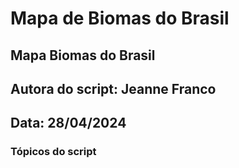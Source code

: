 # Mapa de Biomas do Brasil

## Mapa Biomas do Brasil 
## Autora do script: Jeanne Franco 
## Data: 28/04/2024

### Tópicos do script
